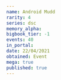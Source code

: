 ```yaml
---
name: Android Mudd
rarity: 4
series: dsc
memory_alpha:
bigbook_tier: -1
events: 40
in_portal:
date: 22/04/2021
obtained: Event
mega: true
published: true
---
```



